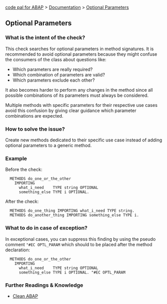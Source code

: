 [code pal for ABAP](../../README.md) > [Documentation](../check_documentation.md) > [Optional Parameters](optional-parameters.md)

## Optional Parameters

### What is the intent of the check?

This check searches for optional parameters in method signatures. It is recommended to avoid optional parameters because they might confuse the consumers of the class about questions like:

* Which parameters are really required?
* Which combination of parameters are valid?
* Which parameters exclude each other?

It also becomes harder to perform any changes in the method since all possible combinations of its parameters must always be considered.

Multiple methods with specific parameters for their respective use cases avoid this confusion by giving clear guidance which parameter combinations are expected.

### How to solve the issue?

Create new methods dedicated to their specific use case instead of adding optional parameters to a generic method.

### Example

Before the check:

```abap
  METHODS do_one_or_the_other
    IMPORTING
      what_i_need    TYPE string OPTIONAL
      something_else TYPE i OPTIONAL.
```

After the check:

```abap
  METHODS do_one_thing IMPORTING what_i_need TYPE string.
  METHODS do_another_thing IMPORTING something_else TYPE i.
```

### What to do in case of exception?

In exceptional cases, you can suppress this finding by using the pseudo comment `"#EC OPTL_PARAM` which should to be placed after the method declaration:

```abap
  METHODS do_one_or_the_other
    IMPORTING
      what_i_need    TYPE string OPTIONAL
      something_else TYPE i OPTIONAL. "#EC OPTL_PARAM
```

### Further Readings & Knowledge

* [Clean ABAP](https://github.com/SAP/styleguides/blob/main/clean-abap/CleanABAP.md#split-methods-instead-of-adding-optional-parameters)
